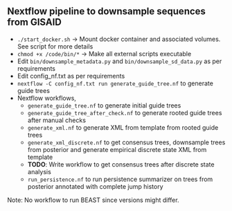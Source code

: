 ## Nextflow pipeline to downsample sequences from GISAID

* `./start_docker.sh` -> Mount docker container and associated volumes. See script for more details
* `chmod +x /code/bin/*` -> Make all external scripts executable
* Edit `bin/downsample_metadata.py` and `bin/downsample_sd_data.py` as per requirements
* Edit config_nf.txt as per requirements
* `nextflow -C config_nf.txt run generate_guide_tree.nf` to generate guide trees
* Nextflow workflows,
  * `generate_guide_tree.nf` to generate initial guide trees
  * `generate_guide_tree_after_check.nf` to generate rooted guide trees after manual checks
  * `generate_xml.nf` to generate XML from template from rooted guide trees
  * `generate_xml_discrete.nf` to get consensus trees, downsample trees from posterior and generate empirical discrete state XML from template
  * **TODO**: Write workflow to get consensus trees after discrete state analysis
  * `run_persistence.nf` to run persistence summarizer on trees from posterior annotated with complete jump history

Note: No workflow to run BEAST since versions might differ. 